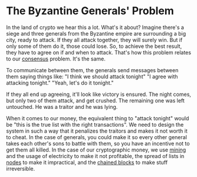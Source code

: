 # The Byzantine Generals' Problem

In the land of crypto we hear this a lot. What's it about? Imagine there's a siege and three generals from the Byzantine empire are surrounding a big city, ready to attack. If they all attack together, they will surely win. But if only some of them do it, those could lose. So, to achieve the best result, they have to agree on if and when to attack. That's how this problem relates to our [consensus](3.18_consensus.md) problem. It's the same.

To communicate between them, the generals send messages between them saying things like:
"I think we should attack tonight"
"I agree with attacking tonight."
"Yeah, let's do it tonight."

If they all end up agreeing, it'll look like victory is ensured. The night comes, but only two of them attack, and get crushed. The remaining one was left untouched. He was a traitor and he was lying.

When it comes to our money, the equivalent thing to "attack tonight" would be "this is the true list with the right transactions". We need to design the system in such a way that it penalizes the traitors and makes it not worth it to cheat. In the case of generals, you could make it so every other general takes each other's sons to battle with them, so you have an incentive not to get them all killed. In the case of our cryptographic money, we use [mining](3.08_mining.md) and the usage of electricity to make it not profitable, the spread of lists in [nodes](3.19_nodes.md) to make it impractical, and the [chained blocks](3.10_blockchain.md) to make stuff irreversible. 